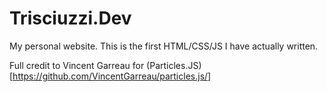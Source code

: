 # Trisciuzzi.Dev
My personal website. This is the first HTML/CSS/JS I have actually written.


Full credit to Vincent Garreau for (Particles.JS)[https://github.com/VincentGarreau/particles.js/]
